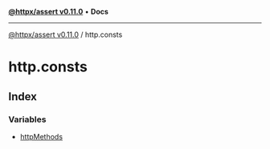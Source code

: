 [**@httpx/assert v0.11.0**](../README.md) • **Docs**

***

[@httpx/assert v0.11.0](../README.md) / http.consts

# http.consts

## Index

### Variables

- [httpMethods](variables/httpMethods.md)
